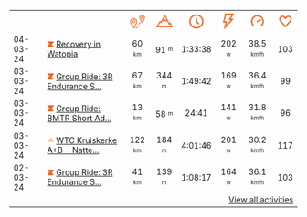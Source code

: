 <table>
    <tr>
        <th></th>
        <th></th>
        <th align="center"><img src="https://raw.githubusercontent.com/robiningelbrecht/strava-activities/master/public/distance.svg" width="30" alt="distance" title="distance"/></th>
        <th align="center"><img src="https://raw.githubusercontent.com/robiningelbrecht/strava-activities/master/public/elevation.svg" width="30" alt="elevation" title="elevation"/></th>
        <th align="center"><img src="https://raw.githubusercontent.com/robiningelbrecht/strava-activities/master/public/time.svg" width="30" alt="time" title="time"/></th>
        <th align="center"><img src="https://raw.githubusercontent.com/robiningelbrecht/strava-activities/master/public/average-watt.svg" width="30" alt="average watts" title="average watts"/></th>
        <th align="center"><img src="https://raw.githubusercontent.com/robiningelbrecht/strava-activities/master/public/average-speed.svg" width="30" alt="average speed" title="average speed"/></th>
        <th align="center"><img src="https://raw.githubusercontent.com/robiningelbrecht/strava-activities/master/public/heart-rate.svg" width="30" alt="average heart rate" title="average heart rate"/></th>
    </tr>
            <tr>
            <td>04-03-24</td>
            <td>
                                <img src="https://raw.githubusercontent.com/robiningelbrecht/strava-activities/master/public/activity-virtual-ride-zwift.svg" width="12" alt="Recovery in Watopia" title="Recovery in Watopia"/>
<a href="https://www.strava.com/activities/10890244030" title="Kcal: 1081 | Gear: None ">Recovery in Watopia</a>
            </td>
            <td align="center">60 <sup><sub>km</sub></sup></td>
            <td align="center">91 <sup><sub>m</sub></sup></td>
            <td align="center">1:33:38</td>
            <td align="center">202 <sup><sub>w</sub></sup></td>
            <td align="center">38.5 <sup><sub>km/h</sub></sup></td>
            <td align="center">103</td>
        </tr>
            <tr>
            <td>03-03-24</td>
            <td>
                                <img src="https://raw.githubusercontent.com/robiningelbrecht/strava-activities/master/public/activity-virtual-ride-zwift.svg" width="12" alt="Group Ride: 3R Endurance Steady Ride (C) on Wandering Flats in Makuri Islands" title="Group Ride: 3R Endurance Steady Ride (C) on Wandering Flats in Makuri Islands"/>
<a href="https://www.strava.com/activities/10882876121" title="Kcal: 1066 | Gear: None ">Group Ride: 3R Endurance S...</a>
            </td>
            <td align="center">67 <sup><sub>km</sub></sup></td>
            <td align="center">344 <sup><sub>m</sub></sup></td>
            <td align="center">1:49:42</td>
            <td align="center">169 <sup><sub>w</sub></sup></td>
            <td align="center">36.4 <sup><sub>km/h</sub></sup></td>
            <td align="center">99</td>
        </tr>
            <tr>
            <td>03-03-24</td>
            <td>
                                <img src="https://raw.githubusercontent.com/robiningelbrecht/strava-activities/master/public/activity-virtual-ride-zwift.svg" width="12" alt="Group Ride:  BMTR Short Adventure (D) on Watopia&#039;s Waistband in Watopia" title="Group Ride:  BMTR Short Adventure (D) on Watopia&#039;s Waistband in Watopia"/>
<a href="https://www.strava.com/activities/10881781520" title="Kcal: 201 | Gear: None ">Group Ride:  BMTR Short Ad...</a>
            </td>
            <td align="center">13 <sup><sub>km</sub></sup></td>
            <td align="center">58 <sup><sub>m</sub></sup></td>
            <td align="center">24:41</td>
            <td align="center">141 <sup><sub>w</sub></sup></td>
            <td align="center">31.8 <sup><sub>km/h</sub></sup></td>
            <td align="center">96</td>
        </tr>
            <tr>
            <td>03-03-24</td>
            <td>
                <img src="https://raw.githubusercontent.com/robiningelbrecht/strava-activities/master/public/activity-ride.svg" width="12" alt="WTC Kruiskerke A+B - Natte voetentocht 🌧️" title="WTC Kruiskerke A+B - Natte voetentocht 🌧️"/>
<a href="https://www.strava.com/activities/10880019719" title="Kcal: 3285 | Gear: None ">WTC Kruiskerke A+B - Natte...</a>
            </td>
            <td align="center">122 <sup><sub>km</sub></sup></td>
            <td align="center">184 <sup><sub>m</sub></sup></td>
            <td align="center">4:01:46</td>
            <td align="center">201 <sup><sub>w</sub></sup></td>
            <td align="center">30.2 <sup><sub>km/h</sub></sup></td>
            <td align="center">117</td>
        </tr>
            <tr>
            <td>02-03-24</td>
            <td>
                                <img src="https://raw.githubusercontent.com/robiningelbrecht/strava-activities/master/public/activity-virtual-ride-zwift.svg" width="12" alt="Group Ride: 3R Endurance Steady Ride (C) on Watopia&#039;s Waistband in Watopia" title="Group Ride: 3R Endurance Steady Ride (C) on Watopia&#039;s Waistband in Watopia"/>
<a href="https://www.strava.com/activities/10875189887" title="Kcal: 647 | Gear: None ">Group Ride: 3R Endurance S...</a>
            </td>
            <td align="center">41 <sup><sub>km</sub></sup></td>
            <td align="center">139 <sup><sub>m</sub></sup></td>
            <td align="center">1:08:17</td>
            <td align="center">164 <sup><sub>w</sub></sup></td>
            <td align="center">36.1 <sup><sub>km/h</sub></sup></td>
            <td align="center">103</td>
        </tr>
                <tr>
            <td colspan="8" align="right"><a href="https://github.com/robiningelbrecht/strava-activities#activities">View all activities</a></td>
        </tr>
    </table>
